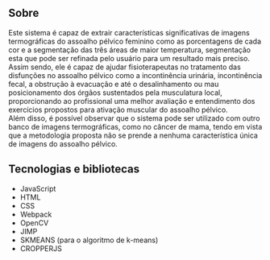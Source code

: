 ## Sobre

Este sistema é capaz de extrair características significativas de imagens termográficas do assoalho pélvico feminino como as porcentagens de cada cor e a segmentação das três áreas de maior temperatura, segmentação esta que pode ser refinada pelo usuário para um resultado mais preciso.
<br>
Assim sendo, ele é capaz de ajudar fisioterapeutas no tratamento das disfunções no assoalho pélvico como a incontinência urinária, incontinência fecal, a obstrução à evacuação e até o desalinhamento ou mau posicionamento dos órgãos sustentados pela musculatura local, proporcionando ao profissional uma melhor avaliação e entendimento dos exercícios propostos para ativação muscular do assoalho pélvico.
<br>
Além disso, é possível observar que o sistema pode ser utilizado com outro banco de imagens termográficas, como no câncer de mama, tendo em vista que a metodologia proposta não se prende a nenhuma característica única de imagens do assoalho pélvico.

## Tecnologias e bibliotecas

- JavaScript
- HTML
- CSS
- Webpack
- OpenCV
- JIMP
- SKMEANS (para o algoritmo de k-means)
- CROPPERJS

